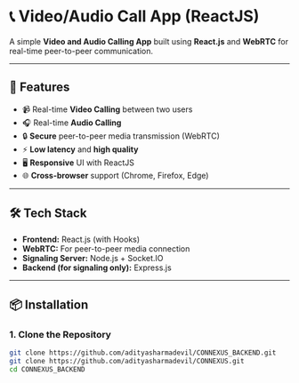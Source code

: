 # 📞 Video/Audio Call App (ReactJS)

A simple **Video and Audio Calling App** built using **React.js** and **WebRTC** for real-time peer-to-peer communication.

---

## 🚀 Features

- 📹 Real-time **Video Calling** between two users
- 🎧 Real-time **Audio Calling**
- 🔒 **Secure** peer-to-peer media transmission (WebRTC)
- ⚡ **Low latency** and **high quality**
- 🖥️ **Responsive** UI with ReactJS
- 🌐 **Cross-browser** support (Chrome, Firefox, Edge)

---

## 🛠️ Tech Stack

- **Frontend:** React.js (with Hooks)
- **WebRTC:** For peer-to-peer media connection
- **Signaling Server:** Node.js + Socket.IO
- **Backend (for signaling only):** Express.js

---

## 📦 Installation

### 1. Clone the Repository

```bash
git clone https://github.com/adityasharmadevil/CONNEXUS_BACKEND.git
git clone https://github.com/adityasharmadevil/CONNEXUS.git
cd CONNEXUS_BACKEND
